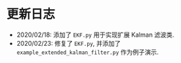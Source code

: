 # 更新日志

+ 2020/02/18: 添加了 `EKF.py` 用于实现扩展 Kalman 滤波类.
+ 2020/02/23: 修复了 `EKF.py`, 并添加了 `example_extended_kalman_filter.py` 作为例子演示.
